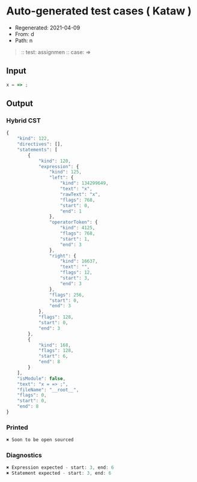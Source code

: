 # Auto-generated test cases ( Kataw )
- Regenerated: 2021-04-09
- From: d
- Path: n
> :: test: assignmen
> :: case: =>
## Input

`````js
x = => ;
`````

## Output

### Hybrid CST

```javascript
{
    "kind": 122,
    "directives": [],
    "statements": [
        {
            "kind": 120,
            "expression": {
                "kind": 125,
                "left": {
                    "kind": 134299649,
                    "text": "x",
                    "rawText": "x",
                    "flags": 768,
                    "start": 0,
                    "end": 1
                },
                "operatorToken": {
                    "kind": 4125,
                    "flags": 768,
                    "start": 1,
                    "end": 3
                },
                "right": {
                    "kind": 16637,
                    "text": "",
                    "flags": 12,
                    "start": 3,
                    "end": 3
                },
                "flags": 256,
                "start": 0,
                "end": 3
            },
            "flags": 128,
            "start": 0,
            "end": 3
        },
        {
            "kind": 168,
            "flags": 128,
            "start": 6,
            "end": 8
        }
    ],
    "isModule": false,
    "text": "x = => ;",
    "fileName": "__root__",
    "flags": 0,
    "start": 0,
    "end": 8
}
```

### Printed

```javascript
✖ Soon to be open sourced
```

### Diagnostics

```javascript
✖ Expression expected - start: 3, end: 6
✖ Statement expected - start: 3, end: 6

```

